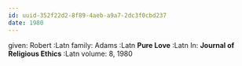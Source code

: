 ```yaml
---
id: uuid-352f22d2-8f89-4aeb-a9a7-2dc3f0cbd237
date: 1980
---
```


given: Robert :Latn
family: Adams :Latn
**Pure Love** :Latn
In: 
**Journal of Religious Ethics** :Latn
volume: 8, 1980